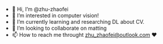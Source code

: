 - 👋 Hi, I’m @zhu-zhaofei
- 👀 I’m interested in computer vision!
- 🌱 I’m currently learning and researching DL about CV.
- 💞️ I’m looking to collaborate on matting
- 📫 How to reach me throught zhu_zhaofei@outlook.com ❤

<!---
zhu-zhaofei/zhu-zhaofei is a ✨ special ✨ repository because its `README.md` (this file) appears on your GitHub profile.
You can click the Preview link to take a look at your changes.
--->
